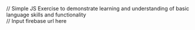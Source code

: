 // Simple JS Exercise to demonstrate learning and understanding of basic language skills and functionality <br>
// Input firebase url here
